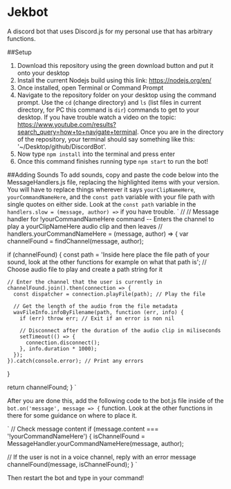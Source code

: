 # Jekbot

A discord bot that uses Discord.js for my personal use that has arbitrary functions.

##Setup

1. Download this repository using the green download button and put it onto your desktop
2. Install the current Nodejs build using this link: https://nodejs.org/en/
3. Once installed, open Terminal or Command Prompt
4. Navigate to the repository folder on your desktop using the command prompt. Use the `cd` (change directory) and `ls` (list files in current directory, for PC this command is `dir`) commands to get to your desktop. If you have trouble watch a video on the topic: https://www.youtube.com/results?search_query=how+to+navigate+terminal. Once you are in the directory of the repository, your terminal should say something like this: '~/Desktop/github/DiscordBot'.
5. Now type `npm install` into the terminal and press enter
6. Once this command finishes running type `npm start` to run the bot!

##Adding Sounds
To add sounds, copy and paste the code below into the MessageHandlers.js file, replacing the highlighted items with your version. You will have to replace things wherever it says `yourClipNameHere`, `yourCommandNameHere`, and the `const path` variable with your file path with single quotes on either side. Look at the `const path` variable in the `handlers.slow = (message, author) =>` if you have trouble. 
`
//
// Message handler for !yourCommandNameHere command -- Enters the channel to play a yourClipNameHere audio clip and then leaves
//
handlers.yourCommandNameHere = (message, author) =>
{
  var channelFound = findChannel(message, author);

  if (channelFound)
  {
    const path = 'Inside here place the file path of your sound, look at the other functions for example on what that path is'; // Choose audio file to play and create a path string for it

    // Enter the channel that the user is currently in
    channelFound.join().then(connection => {
      const dispatcher = connection.playFile(path); // Play the file

      // Get the length of the audio from the file metadata
      wavFileInfo.infoByFilename(path, function (err, info) {
        if (err) throw err; // Exit if an error is non nil

        // Disconnect after the duration of the audio clip in miliseconds
        setTimeout(() => {
          connection.disconnect();
        }, info.duration * 1000);
      });
    }).catch(console.error); // Print any errors
  }
  
  return channelFound;
}
`

After you are done this, add the following code to the bot.js file inside of the `bot.on('message', message => {` function. Look at the other functions in there for some guidance on where to place it.

`
// Check message content
if (message.content === '!yourCommandNameHere')
{
  isChannelFound = MessageHandler.yourCommandNameHere(message, author);

  // If the user is not in a voice channel, reply with an error message
  channelFound(message, isChannelFound);
}
`

Then restart the bot and type in your command!
